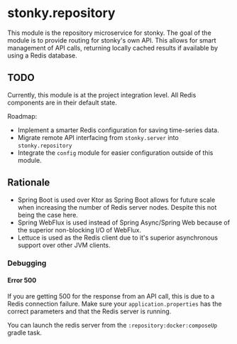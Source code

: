 # stonky.repository
This module is the repository microservice for stonky. The goal of the module is to provide routing for stonky's own API.
This allows for smart management of API calls, returning locally cached results if available by using a Redis database.

## TODO
Currently, this module is at the project integration level. All Redis components are in their default state.

Roadmap:
- Implement a smarter Redis configuration for saving time-series data.
- Migrate remote API interfacing from `stonky.server` into `stonky.repository`
- Integrate the `config` module for easier configuration outside of this module.

## Rationale
- Spring Boot is used over Ktor as Spring Boot allows for future scale when increasing the number of Redis server nodes. Despite this not being the case here.
- Spring WebFlux is used instead of Spring Async/Spring Web because of the superior non-blocking I/O of WebFlux.
- Lettuce is used as the Redis client due to it's superior asynchronous support over other JVM clients.

### Debugging
#### Error 500
If you are getting 500 for the response from an API call, this is due to a Redis connection failure.
Make sure your `application.properties` has the correct parameters and that the Redis server is running.

You can launch the redis server from the `:repository:docker:composeUp` gradle task.